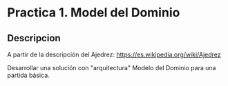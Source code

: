 # Practica 1. Model del Dominio

## Descripcion

A partir de la descripción del Ajedrez: https://es.wikipedia.org/wiki/Ajedrez

Desarrollar una solución con "arquitectura" Modelo del Dominio para una partida básica.